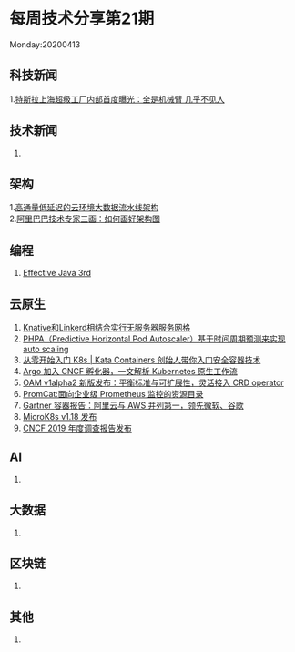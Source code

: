 # 每周技术分享第21期
Monday:20200413

## 科技新闻
1.[特斯拉上海超级工厂内部首度曝光：全是机械臂 几乎不见人](https://tech.ifeng.com/c/7vVGBlqMrNg?_share=weixin)

## 技术新闻
1.  

## 架构
1.[高通量低延迟的云环境大数据流水线架构](https://www.infoq.cn/article/myKdXcvOtTTLtOmZTe3s)  
2.[阿里巴巴技术专家三画：如何画好架构图](https://mp.weixin.qq.com/s/FYIrsPbQejD63djr2yVc_A)

## 编程
1. [Effective Java 3rd](https://sjsdfg.github.io/effective-java-3rd-chinese/#)

## 云原生
1. [Knative和Linkerd相结合实行无服务器服务网格](https://mp.weixin.qq.com/s/5zmnoJn_2apNq7aGGkXJPQ)  
2. [PHPA（Predictive Horizontal Pod Autoscaler）基于时间周期预测来实现 auto scaling](https://jamiethompson.me/posts/Evaluating-Predictive-Autoscaling-Kubernetes/)
3. [从零开始入门 K8s | Kata Containers 创始人带你入门安全容器技术](https://mp.weixin.qq.com/s/w2SkC6TuSBqurvAae0RAUA)
4. [Argo 加入 CNCF 孵化器，一文解析 Kubernetes 原生工作流](https://www.infoq.cn/article/fFZPvrKtbykg53x03IaH)
5. [OAM v1alpha2 新版发布：平衡标准与可扩展性，灵活接入 CRD operator](https://mp.weixin.qq.com/s/c7A8lOdAKkW25GoqmwOgWg)
6. [PromCat:面向企业级 Prometheus 监控的资源目录](https://www.infoq.cn/article/ipdsTxC0613aRBftRRqX)
7. [Gartner 容器报告：阿里云与 AWS 并列第一，领先微软、谷歌](https://mp.weixin.qq.com/s/IlOJnjwJ1Dnb0h0UsyB_SA)
8. [MicroK8s v1.18 发布](https://discuss.kubernetes.io/t/microk8s-v1-18-released/10264)
9. [CNCF 2019 年度调查报告发布](https://www.cncf.io/wp-content/uploads/2020/03/CNCF_Survey_Report.pdf)

## AI
1.

## 大数据
1. 


## 区块链
1.

## 其他
1.
